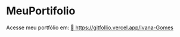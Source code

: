 # MeuPortifolio

Acesse meu portfólio em: 
<a href="https://gitfollio.vercel.app/Ivana-Gomes"> 🔗
  https://gitfollio.vercel.app/Ivana-Gomes
</a>

<!-- GitFolio:start
{
  "gitfolio": "on",
  "name": "Ivana S. Gomes",
  "email": "Ivanaasantos25@gmail.com",
  "tagline": "Front-end Develop ",
  "avatar_url": "https://avatars.githubusercontent.com/u/156118536?v=4",
  "website": "",
  "githubUser": "Ivana-Gomes",
  "linkedinUser": "https://gitfollio.vercel.app/",
  "about": "Sou Ivana Gomes, Formada em Análise Desenvolvimento de Sistemas pela Fametro Manaus. Meu foco de estudos e Front-end. e Ux design. ",
  "showStars": true,
  "showFollowers": true,
  "followers": 76,
  "following": 59,
  "themeId": "creative",
  "tech": [
  "HTML",
  "CSS",
  "JavaScript",
  "React",
  "Ux/Ui",
  "Java basico"
],
  "projects": [
  {
    "id": 1036269455,
    "repoName": "curriculum-vitae-Online",
    "url": "https://github.com/Ivana-Gomes/curriculum-vitae-Online",
    "stars": 1,
    "description": "Template de Currículo (Referência W3C)",
    "image": "",
    "techs": [],
    "deploy": "",
    "highlighted": true
  },
  {
    "id": 980303196,
    "repoName": "Cadastro-de-Membros-da-comunidade",
    "url": "https://github.com/Ivana-Gomes/Cadastro-de-Membros-da-comunidade",
    "stars": 1,
    "description": "Um pequeno projeto desenvolvido para pequenas melhorias na comunidade java amazonas e php manaus. ",
    "image": "",
    "techs": [],
    "deploy": "",
    "highlighted": false
  },
  {
    "id": 981366385,
    "repoName": "aprendendo-html",
    "url": "https://github.com/Ivana-Gomes/aprendendo-html",
    "stars": 0,
    "description": "",
    "image": "",
    "techs": [],
    "deploy": "",
    "highlighted": false
  },
  {
    "id": 981365464,
    "repoName": "trilha-html-modulo-1",
    "url": "https://github.com/Ivana-Gomes/trilha-html-modulo-1",
    "stars": 0,
    "description": "",
    "image": "",
    "techs": [],
    "deploy": "",
    "highlighted": false
  },
  {
    "id": 975096070,
    "repoName": "Projeto-smart-tv",
    "url": "https://github.com/Ivana-Gomes/Projeto-smart-tv",
    "stars": 0,
    "description": "",
    "image": "",
    "techs": [],
    "deploy": "",
    "highlighted": false
  },
  {
    "id": 966960071,
    "repoName": "Dio-trilha-java-Basico",
    "url": "https://github.com/Ivana-Gomes/Dio-trilha-java-Basico",
    "stars": 0,
    "description": "repositorio para exercicio do curso de java basico. ",
    "image": "",
    "techs": [],
    "deploy": "",
    "highlighted": false
  },
  {
    "id": 964756705,
    "repoName": "Java-anatomia-classes",
    "url": "https://github.com/Ivana-Gomes/Java-anatomia-classes",
    "stars": 0,
    "description": "Atividade Desenvolvida em Java ",
    "image": "",
    "techs": [],
    "deploy": "",
    "highlighted": false
  },
  {
    "id": 956701085,
    "repoName": "dio-lab-open-source",
    "url": "https://github.com/Ivana-Gomes/dio-lab-open-source",
    "stars": 1,
    "description": "Repositório do lab \"Contribuindo em um Projeto Open Source no GitHub\" da Digital Innovation One.",
    "image": "",
    "techs": [],
    "deploy": "",
    "highlighted": false
  },
  {
    "id": 956680095,
    "repoName": "Dio-java-basico",
    "url": "https://github.com/Ivana-Gomes/Dio-java-basico",
    "stars": 0,
    "description": "repositorio para armazenar todo o conteudo de JAVA basico. ",
    "image": "",
    "techs": [],
    "deploy": "",
    "highlighted": false
  },
  {
    "id": 928635147,
    "repoName": "Mini---projetos---js",
    "url": "https://github.com/Ivana-Gomes/Mini---projetos---js",
    "stars": 0,
    "description": "",
    "image": "",
    "techs": [],
    "deploy": "",
    "highlighted": false
  },
  {
    "id": 904897525,
    "repoName": "Tcc-Mister-servs",
    "url": "https://github.com/Ivana-Gomes/Tcc-Mister-servs",
    "stars": 0,
    "description": "",
    "image": "",
    "techs": [],
    "deploy": "",
    "highlighted": false
  },
  {
    "id": 904896933,
    "repoName": "skills-introduction-to-github",
    "url": "https://github.com/Ivana-Gomes/skills-introduction-to-github",
    "stars": 0,
    "description": "My clone repository",
    "image": "",
    "techs": [],
    "deploy": "",
    "highlighted": false
  },
  {
    "id": 774728593,
    "repoName": "Jogo-do-n-mero-secreto",
    "url": "https://github.com/Ivana-Gomes/Jogo-do-n-mero-secreto",
    "stars": 0,
    "description": "1 projeto que eu fiz em Java script. ",
    "image": "",
    "techs": [],
    "deploy": "",
    "highlighted": false
  },
  {
    "id": 773602296,
    "repoName": "Ivana-Gomes",
    "url": "https://github.com/Ivana-Gomes/Ivana-Gomes",
    "stars": 0,
    "description": "Config files for my GitHub profile.",
    "image": "",
    "techs": [
      "HTML"
    ],
    "deploy": "",
    "highlighted": true
  },
  {
    "id": 971692127,
    "repoName": "php-manaus.github.io",
    "url": "https://github.com/Ivana-Gomes/php-manaus.github.io",
    "stars": 1,
    "description": "Site oficial",
    "image": "",
    "techs": [
      "Html",
      "CSS Bootstrap"
    ],
    "deploy": "https://phpmanaus.com.br/",
    "highlighted": true
  }
]
}
GitFolio:end -->
  
